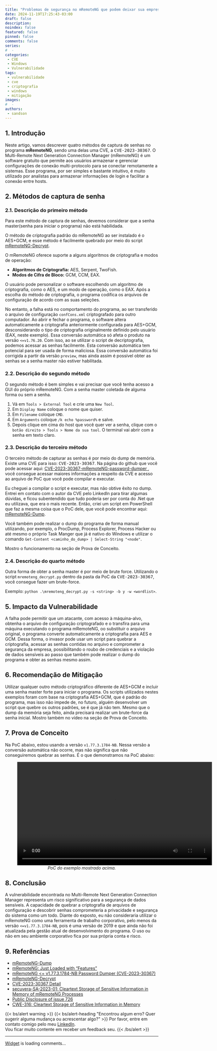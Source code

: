 ```yaml
---
title: "Problemas de segurança no mRemoteNG que podem deixar sua empresa vulnerável"
date: 2024-11-19T17:25:43-03:00
draft: false
description: 
noindex: false
featured: false
pinned: false
comments: false
series:
#  - 
categories:
 - CVE
 - Windows
 - Vulnerabilidade
tags:
 - vulnerabilidade
 - cve
 - criptografia
 - windows
 - mitigação
images:
#  - 
authors:
 - sandson
---
```


## 1. Introdução

Neste artigo, vamos descrever quatro métodos de captura de senhas no programa **mRemoteNG**, sendo uma delas uma CVE, a <kbd>CVE-2023-30367</kbd>. O Multi-Remote Next Generation Connection Manager (mRemoteNG) é um software gratuito que permite aos usuários armazenar e gerenciar configurações de conexão multi-protocolo para se conectar remotamente a sistemas. Esse programa, por ser simples e bastante intuitivo, é muito utilizado por analistas para armazenar informações de login e facilitar a conexão entre hosts.

## 2. Métodos de captura de senha

### 2.1. Descrição do primeiro método

Para este método de captura de senhas, devemos considerar que a senha master(senha para iniciar o programa) não está habilidada.

O método de criptografia padrão do mRemoteNG ao ser instalado é o AES+GCM, e esse método é facilmente quebrado por meio do script [mRemoteNG-Decrypt](https://github.com/haseebT/mRemoteNG-Decrypt).

O mRemoteNG oferece suporte a alguns algoritmos de criptografia e modos de operação:

- **Algoritmos de Criptografia:** AES, Serpent, TwoFish. 
- **Modos de Cifra de Bloco:** GCM, CCM, EAX.

O usuário pode personalizar o software escolhendo um algoritmo de criptografia, como o AES, e um modo de operação, como o EAX. Após a escolha do método de criptografia, o programa codifica os arquivos de configuração de acordo com as suas seleções.

No entanto, a falha está no comportamento do programa, ao ser transferido o arquivo de configuração `confCons.xml` criptografado para outro computador. Ao abrir e fechar o programa, o software altera automaticamente a criptografia anteriormente configurada para AES+GCM, desconsiderando o tipo de criptografia originalmente definido pelo usuário (EAX, neste exemplo). Essa conversão automática só afeta o produto na versão `<=v1.76.20`. Com isso, ao se utilizar o script de decriptografia, podemos acessar as senhas facilmente. Esta conversão automática tem potencial para ser usada de forma maliciosa. Essa conversão automática foi corrigida a partir da versão `preview`, mas ainda assim é possível obter as senhas se a senha master não estiver habilitada. 

### 2.2. Descrição do segundo método

O segundo método é bem simples e vai precisar que você tenha acesso a GUI do próprio mRemoteNG. Com a senha master coletada de alguma forma ou sem a senha.

1. Vá em `Tools > External Tool` e crie uma `New Tool`.
2. Em `Display Name` coloque o nome que quiser.
3. Em `Filename` coloque `CMD`.
4. Em `Arguments` coloque `/k echo %password%` e salve.
5. Depois clique em cima do host que você quer ver a senha, clique com o `botão direito > Tools > Nome da sua tool`. O terminal vai abrir com a senha em texto claro.

### 2.3. Descrição do terceiro método

O terceiro método de capturar as senhas é por meio do dump de memória. Existe uma CVE para isso: <kbd>CVE-2023-30367</kbd>. Na página do github que você pode acessar aqui: [CVE-2023-30367-mRemoteNG-password-dumper
](https://github.com/S1lkys/CVE-2023-30367-mRemoteNG-password-dumper?tab=readme-ov-file#mremoteng_decryptpy), você consegue acessar maiores informações a respeito da CVE e acesso ao arquivo de PoC que você pode compilar e executar.

Eu cheguei a compilar o script e executar, mas não obtive êxito no dump. Entrei em contato com o autor da CVE pelo LinkedIn para tirar algumas dúvidas, e ficou subentendido que tudo poderia ser por conta do .Net que eu utilizava, que era o mais recente. Então, criei um script em PowerShell que faz a mesma coisa que o PoC dele, que você pode encontrar aqui: [mRemoteNG-Dump](https://github.com/sandsoncosta/mRemoteNG-Dump).

Você também pode realizar o dump do programa de forma manual utilizando, por exemplo, o ProcDump, Process Explorer, Process Hacker ou até mesmo o próprio Task Manger que já é nativo do Windows e utilizar o comando `Get-Content <caminho_do_dump> | Select-String "<node"`.

Mostro o funcionamento na seção de Prova de Conceito.

### 2.4. Descrição do quarto método

Outra forma de obter a senha master é por meio de brute force. Utilizando o script `mremoteng_decrypt.py` dentro da pasta da PoC da <kbd>CVE-2023-30367</kbd>, você consegue fazer um brute-force. 

Exemplo: `python .\mremoteng_decrypt.py -s <string> -b y -w <wordlist>`.

## 5. Impacto da Vulnerabilidade

A falha pode permitir que um atacante, com acesso à máquina-alvo, obtenha o arquivo de configuração criptografado e o transfira para uma máquina executando o programa mRemoteNG, oo substituir o arquivo original, o programa converte automaticamente a criptografia para AES e GCM. Dessa forma, o invasor pode usar um script para quebrar a criptografia, acessar as senhas contidas no arquivo e comprometer a segurança da empresa, possibilitando o roubo de credenciais e a violação de dados sensíveis ao passo que também pode realizar o dump do programa e obter as senhas mesmo assim.

## 6. Recomendação de Mitigação

Utilizar qualquer outro método criptográfico diferente de AES+GCM e incluir uma senha master forte para iniciar o programa. Os scripts utilizados nestes exemplos foram com base na criptografia AES+GCM, que é padrão do programa, mas isso não impede de, no futuro, alguém desenvolver um script que quebre os outros padrões, se é que já não tem. Mesmo que o dump da memória seja feito, ainda precisará realizar um brute-force da senha inicial. Mostro também no vídeo na seção de Prova de Conceito.

## 7. Prova de Conceito

Na PoC abaixo, estou usando a versão `v1.77.3.1784-NB`. Nessa versão a conversão automática não ocorre, mas não significa que não conseguiremos quebrar as senhas. É o que demonstramos na PoC abaixo:

<figure style="text-align: center;">
  <video width="640" height="340" controls>
    <source src="poc.mp4" type="video/mp4">
    Seu navegador não suporta a tag de vídeo.
  </video>
  <figcaption><i>PoC do exemplo mostrado acima.</i></figcaption>
</figure>

## 8. Conclusão

A vulnerabilidade encontrada no Multi-Remote Next Generation Connection Manager representa um risco significativo para a segurança de dados sensíveis. A capacidade de quebrar a criptografia de arquivos de configuração e descobrir senhas comprometeria a privacidade e segurança do sistema como um todo. Diante do exposto, eu não consideraria utilizar o mRemoteNG como uma ferramenta de trabalho corporativo, pelo menos da versão `<=v1.77.3.1784-NB`, pois é uma versão de 2019 e que ainda não foi atualizada pela gestão atual de desenvolvimento do programa. O uso ou não em seu ambiente corporativo fica por sua própria conta e risco.

## 9. Referências

- [mRemoteNG-Dump](https://github.com/sandsoncosta/mRemoteNG-Dump)
- [mRemoteNG: Just Loaded with “Features”](https://hackersvanguard.com/mremoteng-insecure-password-storage/)
- [mRemoteNG <= v1.77.3.1784-NB Password Dumper (CVE-2023-30367)](https://github.com/S1lkys/CVE-2023-30367-mRemoteNG-password-dumper?tab=readme-ov-file#mremoteng_decryptpy)
- [mRemoteNG-Decrypt](https://github.com/haseebT/mRemoteNG-Decrypt)
- [CVE-2023-30367 Detail](https://nvd.nist.gov/vuln/detail/CVE-2023-30367)
- [secuvera-SA-2023-01: Cleartext Storage of Sensitive Information in Memory of mRemoteNG Processes](https://www.secuvera.de/advisories/secuvera-SA-2023-01.txt)
- [Public Disclosure of issue 726](https://github.com/mRemoteNG/mRemoteNG/issues/2420)
- [CWE-316: Cleartext Storage of Sensitive Information in Memory](https://cwe.mitre.org/data/definitions/316.html)

{{< bs/alert warning >}}
{{< bs/alert-heading "Encontrou algum erro? Quer sugerir alguma mudança ou acrescentar algo?" >}}
Por favor, entre em contato comigo pelo meu <a href="https://www.linkedin.com/in/sandsoncosta">LinkedIn</a>.<br>Vou ficar muito contente em receber um feedback seu.
{{< /bs/alert >}}

---
<!-- begin wwww.htmlcommentbox.com -->
  <div id="HCB_comment_box"><a href="http://www.htmlcommentbox.com">Widget</a> is loading comments...</div>
 <link rel="stylesheet" type="text/css" href="https://www.htmlcommentbox.com/static/skins/bootstrap/twitter-bootstrap.css?v=0" />
<!-- end www.htmlcommentbox.com -->